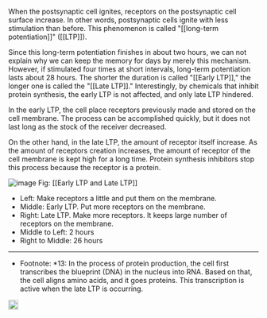 
When the postsynaptic cell ignites, receptors on the postsynaptic cell surface increase. In other words, postsynaptic cells ignite with less stimulation than before. This phenomenon is called "[[long-term potentiation]]" ([[LTP]]).

Since this long-term potentiation finishes in about two hours, we can not explain why we can keep the memory for days by merely this mechanism. However, if stimulated four times at short intervals, long-term potentiation lasts about 28 hours. The shorter the duration is called "[[Early LTP]]," the longer one is called the "[[Late LTP]]." Interestingly, by chemicals that inhibit protein synthesis, the early LTP is not affected, and only late LTP hindered.

In the early LTP, the cell place receptors previously made and stored on the cell membrane. The process can be accomplished quickly, but it does not last long as the stock of the receiver decreased.

On the other hand, in the late LTP, the amount of receptor itself increase. As the amount of receptors creation increases, the amount of receptor of the cell membrane is kept high for a long time. Protein synthesis inhibitors stop this process because the receptor is a protein.

![image](https://gyazo.com/2e42d16c1dbe2ee8ce70fe1a2c35dbf2/thumb/1000)
Fig: [[Early LTP and Late LTP]]

- Left: Make receptors a little and put them on the membrane.
- Middle: Early LTP. Put more receptors on the membrane.
- Right: Late LTP. Make more receptors. It keeps large number of receptors on the membrane.
- Middle to Left: 2 hours
- Right to Middle: 26 hours

---

- Footnote: *13: In the process of protein production, the cell first transcribes the blueprint (DNA) in the nucleus into RNA. Based on that, the cell aligns amino acids, and it goes proteins. This transcription is active when the late LTP is occurring.

<img src='https://scrapbox.io/api/pages/nishio/en/icon' alt='en.icon' height="19.5"/>